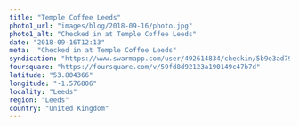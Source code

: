 ```yaml
---
title: "Temple Coffee Leeds"
photo1_url: "images/blog/2018-09-16/photo.jpg"
photo1_alt: "Checked in at Temple Coffee Leeds"
date: "2018-09-16T12:13"
meta:  "Checked in at Temple Coffee Leeds"
syndication: "https://www.swarmapp.com/user/492614834/checkin/5b9e3ad798fbfc002cf72204"
foursquare: "https://foursquare.com/v/59fd8d92123a190149c47b7d"
latitude: "53.804366"
longitude: "-1.576806"
locality: "Leeds"
region: "Leeds"
country: "United Kingdom"
---
```


